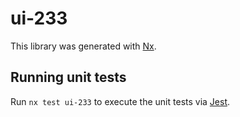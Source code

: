 # ui-233

This library was generated with [Nx](https://nx.dev).

## Running unit tests

Run `nx test ui-233` to execute the unit tests via [Jest](https://jestjs.io).
